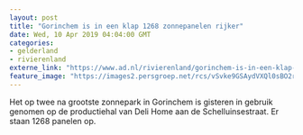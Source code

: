 ```yaml
---
layout: post
title: "Gorinchem is in een klap 1268 zonnepanelen rijker"
date: Wed, 10 Apr 2019 04:04:00 GMT
categories: 
- gelderland 
- rivierenland 
externe_link: "https://www.ad.nl/rivierenland/gorinchem-is-in-een-klap-1268-zonnepanelen-rijker~ac5d64b8/"
feature_image: "https://images2.persgroep.net/rcs/vSvke9GSAydVXQl0sBO2rjUspt4/diocontent/145186808/_fitwidth/400/?appId=21791a8992982cd8da851550a453bd7f&quality=0.7"
---
```


Het op twee na grootste zonnepark in Gorinchem is gisteren in gebruik genomen op de productiehal van Deli Home aan de Schelluinsestraat. Er staan 1268 panelen op.
